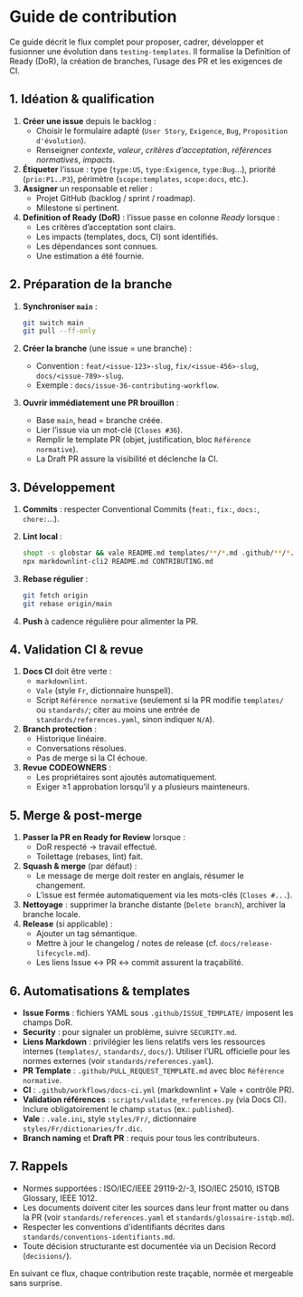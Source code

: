 # Guide de contribution

Ce guide décrit le flux complet pour proposer, cadrer, développer et fusionner une évolution dans `testing-templates`. Il formalise la Definition of Ready (DoR), la création de branches, l’usage des PR et les exigences de CI.

## 1. Idéation & qualification

1. **Créer une issue** depuis le backlog :
   - Choisir le formulaire adapté (`User Story`, `Exigence`, `Bug`, `Proposition d'évolution`).
   - Renseigner *contexte*, *valeur*, *critères d’acceptation*, *références normatives*, *impacts*.
2. **Étiqueter** l’issue : type (`type:US`, `type:Exigence`, `type:Bug`…), priorité (`prio:P1..P3`), périmètre (`scope:templates`, `scope:docs`, etc.).
3. **Assigner** un responsable et relier :
   - Projet GitHub (backlog / sprint / roadmap).
   - Milestone si pertinent.
4. **Definition of Ready (DoR)** : l’issue passe en colonne *Ready* lorsque :
   - Les critères d’acceptation sont clairs.
   - Les impacts (templates, docs, CI) sont identifiés.
   - Les dépendances sont connues.
   - Une estimation a été fournie.

## 2. Préparation de la branche

1. **Synchroniser `main`** :

   ```bash
   git switch main
   git pull --ff-only
   ```

2. **Créer la branche** (une issue = une branche) :

   - Convention : `feat/<issue-123>-slug`, `fix/<issue-456>-slug`, `docs/<issue-789>-slug`.
   - Exemple : `docs/issue-36-contributing-workflow`.
3. **Ouvrir immédiatement une PR brouillon** :
   - Base `main`, head = branche créée.
   - Lier l’issue via un mot-clé (`Closes #36`).
   - Remplir le template PR (objet, justification, bloc `Référence normative`).
   - La Draft PR assure la visibilité et déclenche la CI.

## 3. Développement

1. **Commits** : respecter Conventional Commits (`feat:`, `fix:`, `docs:`, `chore:`…).
2. **Lint local** :

   ```bash
   shopt -s globstar && vale README.md templates/**/*.md .github/**/*.md CONTRIBUTING.md
   npx markdownlint-cli2 README.md CONTRIBUTING.md
   ```

3. **Rebase régulier** :

   ```bash
   git fetch origin
   git rebase origin/main
   ```

4. **Push** à cadence régulière pour alimenter la PR.

## 4. Validation CI & revue

1. **Docs CI** doit être verte :
   - `markdownlint`.
   - `Vale` (style `Fr`, dictionnaire hunspell).
   - Script `Référence normative` (seulement si la PR modifie `templates/` ou `standards/`; citer au moins une entrée de `standards/references.yaml`, sinon indiquer `N/A`).
2. **Branch protection** :
   - Historique linéaire.
   - Conversations résolues.
   - Pas de merge si la CI échoue.
3. **Revue CODEOWNERS** :
   - Les propriétaires sont ajoutés automatiquement.
   - Exiger ≥1 approbation lorsqu’il y a plusieurs mainteneurs.

## 5. Merge & post-merge

1. **Passer la PR en Ready for Review** lorsque :
   - DoR respecté → travail effectué.
   - Toilettage (rebases, lint) fait.
2. **Squash & merge** (par défaut) :
   - Le message de merge doit rester en anglais, résumer le changement.
   - L’issue est fermée automatiquement via les mots-clés (`Closes #...`).
3. **Nettoyage** : supprimer la branche distante (`Delete branch`), archiver la branche locale.
4. **Release** (si applicable) :
   - Ajouter un tag sémantique.
   - Mettre à jour le changelog / notes de release (cf. `docs/release-lifecycle.md`).
   - Les liens Issue ↔ PR ↔ commit assurent la traçabilité.

## 6. Automatisations & templates

- **Issue Forms** : fichiers YAML sous `.github/ISSUE_TEMPLATE/` imposent les champs DoR.
- **Security** : pour signaler un problème, suivre `SECURITY.md`.
- **Liens Markdown** : privilégier les liens relatifs vers les ressources internes (`templates/`, `standards/`, `docs/`). Utiliser l’URL officielle pour les normes externes (voir `standards/references.yaml`).
- **PR Template** : `.github/PULL_REQUEST_TEMPLATE.md` avec bloc `Référence normative`.
- **CI** : `.github/workflows/docs-ci.yml` (markdownlint + Vale + contrôle PR).
- **Validation références** : `scripts/validate_references.py` (via Docs CI).   Inclure obligatoirement le champ `status` (ex.: `published`).
- **Vale** : `.vale.ini`, style `styles/Fr/`, dictionnaire `styles/Fr/dictionaries/fr.dic`.
- **Branch naming** et **Draft PR** : requis pour tous les contributeurs.

## 7. Rappels

- Normes supportées : ISO/IEC/IEEE 29119-2/-3, ISO/IEC 25010, ISTQB Glossary, IEEE 1012.
- Les documents doivent citer les sources dans leur front matter ou dans la PR (voir `standards/references.yaml` et `standards/glossaire-istqb.md`).
- Respecter les conventions d'identifiants décrites dans `standards/conventions-identifiants.md`.
- Toute décision structurante est documentée via un Decision Record (`decisions/`).

En suivant ce flux, chaque contribution reste traçable, normée et mergeable sans surprise.
